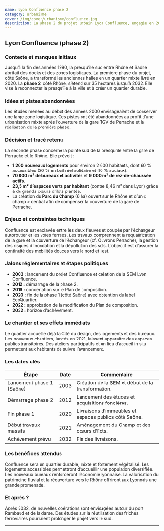 ```yaml
---
name: Lyon Confluence phase 2
category: urbanisme
cover: /img/cover/urbanisme/confluence.jpg
description: La phase 2 du projet urbain Lyon Confluence, engagée en 2012 et prévue jusqu’en 2032, concerne 35 hectares côté Rhône entre la gare de Perrache et le fleuve. Elle prévoit 1 200 logements (dont 60 % accessibles), 70 000 m² de bureaux, 9 000 m² de commerces, 23,5 m² d’espaces verts par habitant et la création du parc du Champ (6 ha). Les travaux incluent la requalification de la gare de Perrache, la dépollution et la gestion des risques d’inondation, avec pour objectifs la mixité fonctionnelle, la continuité des mobilités douces et l’ouverture du quartier sur le Rhône.
---
```

## Lyon Confluence (phase 2)

### Contexte et manques initiaux

Jusqu’à la fin des années 1990, la presqu’île sud entre Rhône et Saône abritait des docks et des zones logistiques. La première phase du projet, côté Saône, a transformé les anciennes halles en un quartier mixte livré en 2020. La **phase 2**, côté Rhône, s’étend sur 35 hectares jusqu’à 2032. Elle vise à reconnecter la presqu’île à la ville et à créer un quartier durable.

### Idées et pistes abandonnées

Les études menées au début des années 2000 envisageaient de conserver une large zone logistique. Ces pistes ont été abandonnées au profit d’une urbanisation mixte après l’ouverture de la gare TGV de Perrache et la réalisation de la première phase.

### Décision et tracé retenu

La seconde phase concerne la pointe sud de la presqu’île entre la gare de Perrache et le Rhône. Elle prévoit :

- **1 200 nouveaux logements** pour environ 2 600 habitants, dont 60 % accessibles (20 % en bail réel solidaire et 40 % sociaux).
- **70 000 m² de bureaux et activités** et **9 000 m² de rez‑de‑chaussée actifs**.
- **23,5 m² d’espaces verts par habitant** (contre 8,46 m² dans Lyon) grâce à de grands cœurs d’îlots plantés.
- La création du **Parc du Champ** (6 ha) ouvert sur le Rhône et d’un « champ » central afin de compenser la couverture de la gare de Perrache.

### Enjeux et contraintes techniques

Confluence est enclavée entre les deux fleuves et coupée par l’échangeur autoroutier et les voies ferrées. Les travaux comprennent la requalification de la gare et la couverture de l’échangeur (cf. Ouvrons Perrache), la gestion des risques d’inondation et la dépollution des sols. L’objectif est d’assurer la continuité des mobilités douces vers le nord et l’est.

### Jalons réglementaires et étapes politiques

- **2003 :** lancement du projet Confluence et création de la SEM Lyon Confluence.
- **2012 :** démarrage de la phase 2.
- **2016 :** concertation sur le Plan de composition.
- **2020 :** fin de la phase 1 (côté Saône) avec obtention du label EcoQuartier.
- **2022 :** approbation de la modification du Plan de composition.
- **2032 :** horizon d’achèvement.

### Le chantier et ses effets immédiats

Le quartier accueille déjà la Cité du design, des logements et des bureaux. Les nouveaux chantiers, lancés en 2021, laissent apparaître des espaces publics transitoires. Des ateliers participatifs et un lieu d’accueil in situ permettent aux habitants de suivre l’avancement.

### Les dates clés

| Étape | Date | Commentaire |
| --- | --- | --- |
| Lancement phase 1 (Saône) | 2003 | Création de la SEM et début de la transformation. |
| Démarrage phase 2 | 2012 | Lancement des études et acquisitions foncières. |
| Fin phase 1 | 2020 | Livraisons d’immeubles et espaces publics côté Saône. |
| Début travaux massifs | 2021 | Aménagement du Champ et des cœurs d’îlots. |
| Achèvement prévu | 2032 | Fin des livraisons. |

### Les bénéfices attendus

Confluence sera un quartier durable, mixte et fortement végétalisé. Les logements accessibles permettront d’accueillir une population diversifiée. Les nouveaux bureaux renforceront l’économie lyonnaise. La valorisation du patrimoine fluvial et la réouverture vers le Rhône offriront aux Lyonnais une grande promenade.

### Et après ?

Après 2032, de nouvelles opérations sont envisagées autour du port Rambaud et de la darse. Des études sur la réutilisation des friches ferroviaires pourraient prolonger le projet vers le sud.

---
